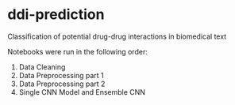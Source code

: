 # ddi-prediction
Classification of potential drug-drug interactions in biomedical text

Notebooks were run in the following order:

1. Data Cleaning
2. Data Preprocessing part 1
3. Data Preprocessing part 2
4. Single CNN Model and Ensemble CNN